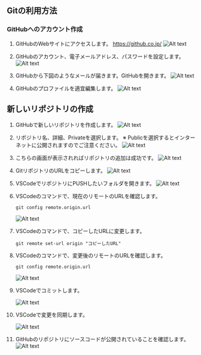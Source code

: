 ## Gitの利用方法

### GitHubへのアカウント作成
1. GitHubのWebサイトにアクセスします。
    https://github.co.jp/
    ![Alt text](image.png)

1. GitHubのアカウント、電子メールアドレス、パスワードを設定します。
    ![Alt text](image-1.png)

1. GitHubから下図のようなメールが届きます。GitHubを開きます。
    ![Alt text](image-2.png)

1. GitHubのプロファイルを適宜編集します。
    ![Alt text](image-3.png)

## 新しいリポジトリの作成

1. GitHubで新しいリポジトリを作成します。
    ![Alt text](image-4.png)

1. リポジトリ名、詳細、Privateを選択します。
※ Publicを選択するとインターネットに公開されますのでご注意ください。
    ![Alt text](image-5.png)

1. こちらの画面が表示されればリポジトリの追加は成功です。
    ![Alt text](image-6.png)

1. GitリポジトリのURLをコピーします。
    ![Alt text](image-15.png)

1. VSCodeでリポジトリにPUSHしたいフォルダを開きます。
    ![Alt text](image-7.png)

1. VSCodeのコマンドで、現在のリモートのURLを確認します。
    ```
    git config remote.origin.url
    ```
    ![Alt text](image-16.png)

1. VSCodeのコマンドで、コピーしたURLに変更します。
    ```
    git remote set-url origin "コピーしたURL"
    ```

1. VSCodeのコマンドで、変更後のリモートのURLを確認します。
    ```
    git config remote.origin.url
    ```
    ![Alt text](image-16.png)

1. VSCodeでコミットします。

    ![Alt text](image-12.png)

1. VSCodeで変更を同期します。

    ![Alt text](image-13.png)

1. GitHubのリポジトリにソースコードが公開されていることを確認します。
    ![Alt text](image-17.png)
